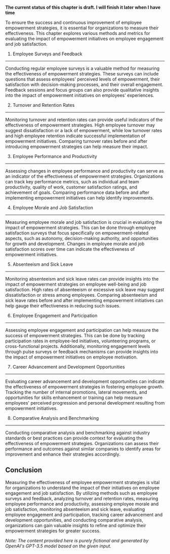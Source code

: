 **The current status of this chapter is draft. I will finish it later when I have time**

To ensure the success and continuous improvement of employee empowerment strategies, it is essential for organizations to measure their effectiveness. This chapter explores various methods and metrics for evaluating the impact of empowerment initiatives on employee engagement and job satisfaction.

1. Employee Surveys and Feedback
--------------------------------

Conducting regular employee surveys is a valuable method for measuring the effectiveness of empowerment strategies. These surveys can include questions that assess employees' perceived levels of empowerment, their satisfaction with decision-making processes, and their overall engagement. Feedback sessions and focus groups can also provide qualitative insights into the impact of empowerment initiatives on employees' experiences.

2. Turnover and Retention Rates
-------------------------------

Monitoring turnover and retention rates can provide useful indicators of the effectiveness of empowerment strategies. High employee turnover may suggest dissatisfaction or a lack of empowerment, while low turnover rates and high employee retention indicate successful implementation of empowerment initiatives. Comparing turnover rates before and after introducing empowerment strategies can help measure their impact.

3. Employee Performance and Productivity
----------------------------------------

Assessing changes in employee performance and productivity can serve as an indicator of the effectiveness of empowerment strategies. Organizations can track key performance metrics, such as individual and team productivity, quality of work, customer satisfaction ratings, and achievement of goals. Comparing performance data before and after implementing empowerment initiatives can help identify improvements.

4. Employee Morale and Job Satisfaction
---------------------------------------

Measuring employee morale and job satisfaction is crucial in evaluating the impact of empowerment strategies. This can be done through employee satisfaction surveys that focus specifically on empowerment-related aspects, such as autonomy, decision-making authority, and opportunities for growth and development. Changes in employee morale and job satisfaction scores over time can indicate the effectiveness of empowerment initiatives.

5. Absenteeism and Sick Leave
-----------------------------

Monitoring absenteeism and sick leave rates can provide insights into the impact of empowerment strategies on employee well-being and job satisfaction. High rates of absenteeism or excessive sick leave may suggest dissatisfaction or stress among employees. Comparing absenteeism and sick leave rates before and after implementing empowerment initiatives can help gauge their effectiveness in reducing such issues.

6. Employee Engagement and Participation
----------------------------------------

Assessing employee engagement and participation can help measure the success of empowerment strategies. This can be done by tracking participation rates in employee-led initiatives, volunteering programs, or cross-functional projects. Additionally, monitoring engagement levels through pulse surveys or feedback mechanisms can provide insights into the impact of empowerment initiatives on employee motivation.

7. Career Advancement and Development Opportunities
---------------------------------------------------

Evaluating career advancement and development opportunities can indicate the effectiveness of empowerment strategies in fostering employee growth. Tracking the number of internal promotions, lateral movements, and opportunities for skills enhancement or training can help measure employees' perceived progression and personal development resulting from empowerment initiatives.

8. Comparative Analysis and Benchmarking
----------------------------------------

Conducting comparative analysis and benchmarking against industry standards or best practices can provide context for evaluating the effectiveness of empowerment strategies. Organizations can assess their performance and outcomes against similar companies to identify areas for improvement and enhance their strategies accordingly.

Conclusion
----------

Measuring the effectiveness of employee empowerment strategies is vital for organizations to understand the impact of their initiatives on employee engagement and job satisfaction. By utilizing methods such as employee surveys and feedback, analyzing turnover and retention rates, measuring employee performance and productivity, assessing employee morale and job satisfaction, monitoring absenteeism and sick leave, evaluating employee engagement and participation, tracking career advancement and development opportunities, and conducting comparative analysis, organizations can gain valuable insights to refine and optimize their empowerment strategies for greater success.

*Note: The content provided here is purely fictional and generated by OpenAI's GPT-3.5 model based on the given input.*
